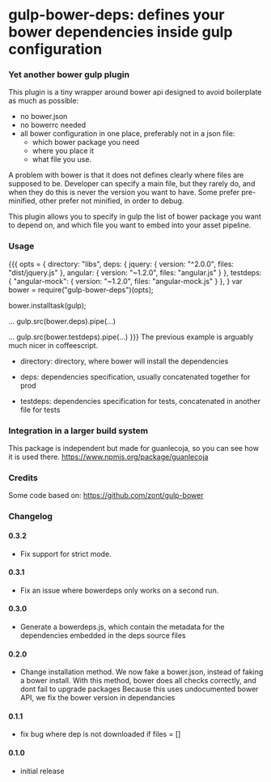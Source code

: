 # gulp-bower-deps: defines your bower dependencies inside gulp configuration

### Yet another bower gulp plugin

This plugin is a tiny wrapper around bower api designed to avoid boilerplate as much as possible:

- no bower.json
- no bowerrc needed
- all bower configuration in one place, preferably not in a json file:
   * which bower package you need
   * where you place it
   * what file you use.

A problem with bower is that it does not defines clearly where files are supposed to be.
Developer can specify a main file, but they rarely do, and when they do this is never the version you want to have. Some prefer pre-minified, other prefer not minified, in order to debug.

This plugin allows you to specify in gulp the list of bower package you want to depend on, and which file you want to embed into your asset pipeline.

### Usage

{{{
opts = {
    directory: "libs",
    deps: {
        jquery: {
            version: "^2.0.0",
            files: "dist/jquery.js"
        },
        angular: {
            version: "~1.2.0",
            files: "angular.js"
        }
    },
    testdeps:{
        "angular-mock": {
            version: "~1.2.0",
            files: "angular-mock.js"
        }
    },
}
var bower = require("gulp-bower-deps")(opts);

bower.installtask(gulp);

...
gulp.src(bower.deps).pipe(...)

...
gulp.src(bower.testdeps).pipe(...)
}}}
The previous example is arguably much nicer in coffeescript.

* directory: directory, where bower will install the dependencies

* deps: dependencies specification, usually concatenated together for prod

* testdeps: dependencies specification for tests, concatenated in another file for tests


### Integration in a larger build system

This package is independent but made for guanlecoja, so you can see how it is used there.
https://www.npmjs.org/package/guanlecoja

### Credits

Some code based on:
https://github.com/zont/gulp-bower

### Changelog

#### 0.3.2
* Fix support for strict mode.

#### 0.3.1
* Fix an issue where bowerdeps only works on a second run.

#### 0.3.0
* Generate a bowerdeps.js, which contain the metadata for the dependencies embedded in the deps source files

#### 0.2.0
* Change installation method. We now fake a bower.json, instead of faking a bower install.
  With this method, bower does all checks correctly, and dont fail to upgrade packages
  Because this uses undocumented bower API, we fix the bower version in dependancies

#### 0.1.1
* fix bug where dep is not downloaded if files = []

#### 0.1.0
* initial release

